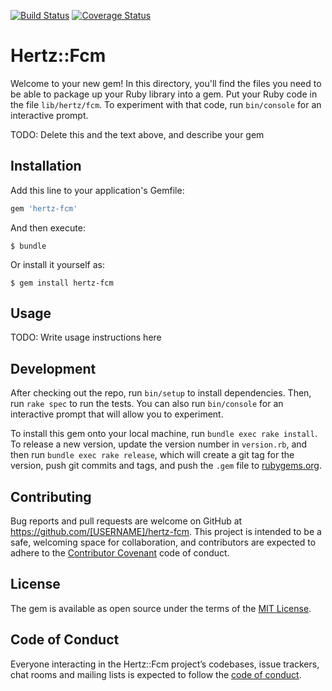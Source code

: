 [![Build Status](https://travis-ci.org/IgorPetkovic/hertz-fcm.svg?branch=master)](https://travis-ci.org/IgorPetkovic/hertz-fcm)
[![Coverage Status](https://coveralls.io/repos/github/IgorPetkovic/hertz-fcm/badge.svg?branch=master)](https://coveralls.io/github/IgorPetkovic/hertz-fcm?branch=master)

# Hertz::Fcm

Welcome to your new gem! In this directory, you'll find the files you need to be able to package up your Ruby library into a gem. Put your Ruby code in the file `lib/hertz/fcm`. To experiment with that code, run `bin/console` for an interactive prompt.

TODO: Delete this and the text above, and describe your gem

## Installation

Add this line to your application's Gemfile:

```ruby
gem 'hertz-fcm'
```

And then execute:

    $ bundle

Or install it yourself as:

    $ gem install hertz-fcm

## Usage

TODO: Write usage instructions here

## Development

After checking out the repo, run `bin/setup` to install dependencies. Then, run `rake spec` to run the tests. You can also run `bin/console` for an interactive prompt that will allow you to experiment.

To install this gem onto your local machine, run `bundle exec rake install`. To release a new version, update the version number in `version.rb`, and then run `bundle exec rake release`, which will create a git tag for the version, push git commits and tags, and push the `.gem` file to [rubygems.org](https://rubygems.org).

## Contributing

Bug reports and pull requests are welcome on GitHub at https://github.com/[USERNAME]/hertz-fcm. This project is intended to be a safe, welcoming space for collaboration, and contributors are expected to adhere to the [Contributor Covenant](http://contributor-covenant.org) code of conduct.

## License

The gem is available as open source under the terms of the [MIT License](https://opensource.org/licenses/MIT).

## Code of Conduct

Everyone interacting in the Hertz::Fcm project’s codebases, issue trackers, chat rooms and mailing lists is expected to follow the [code of conduct](https://github.com/[USERNAME]/hertz-fcm/blob/master/CODE_OF_CONDUCT.md).
